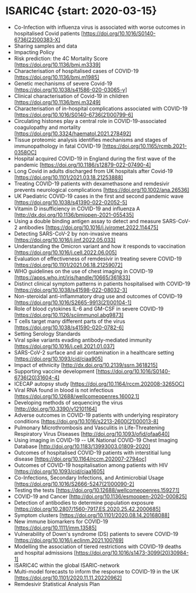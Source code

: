 # ISARIC4C {start: 2020-03-15}

- Co-Infection with influenza virus is associated with worse outcomes in hospitalised Covid patients [https://doi.org/10.1016/S0140-6736(22)00383-X]
- Sharing samples and data
- Impacting Policy
- Risk prediction: the 4C Mortality Score [https://doi.org/10.1136/bmj.m3339]
- Characterisation of hospitalised cases of COVID-19 [https://doi.org/10.1136/bmj.m1985]
- Genetic mechanisms of severe Covid-19 [https://doi.org/10.1038/s41586-020-03065-y]
- Clinical characterisation of Covid-19 in children [https://doi.org/10.1136/bmj.m3249]
- Characterisation of in-hospital complications associated with COVID-19 [https://doi.org/10.1016/S0140-6736(21)00799-6]
- Circulating histones play a central role in COVID-19-associated coagulopathy and mortality [https://doi.org/10.3324/haematol.2021.278492]
- Tissue proteomic analysis identifies mechanisms and stages of immunopathology in fatal COVID-19 [https://doi.org/10.1165/rcmb.2021-0358OC]
- Hospital acquired COVID-19 in England during the first wave of the pandemic [https://doi.org/10.1186/s12879-022-07490-4]
- Long Covid in adults discharged from UK hospitals after Covid-19 [https://doi.org/10.1101/2021.03.18.21253888]
- Treating COVID-19 patients with dexamethasone and remdesivir prevents neurological complications [https://doi.org/10.1002/ana.26536]
- UK Paediatric COVID-19 cases in the first and second pandemic wave [https://doi.org/10.1038/s41390-022-02052-5]
- Vitamin D insufficiency in COVID-19 and influenza A [http://dx.doi.org/10.1136/bmjopen-2021-055435]
- Using a double binding antigen assay to detect and measure SARS-CoV-2 antibodies [https://doi.org/10.1016/j.jviromet.2022.114475]
- Detecting SARS-CoV-2 by non-invasive means [https://doi.org/10.1016/j.jinf.2022.05.033]
- Understanding the Omicron variant and how it responds to vaccination [https://doi.org/10.1016/j.cell.2022.06.005]
- Evaluation of effectiveness of remdesivir in treating severe COVID-19 [https://doi.org/10.1101/2021.06.18.21259072]
- WHO guidelines on the use of chest imaging in COVID-19 [https://apps.who.int/iris/handle/10665/361833]
- Distinct clinical symptom patterns in patients hospitalised with COVID-19 [https://doi.org/10.1038/s41598-022-08032-3]
- Non-steroidal anti-inflammatory drug use and outcomes of COVID-19 [https://doi.org/10.1016/S2665-9913(21)00104-1]
- Role of blood cytokines IL-6 and GM-CSF in severe COVID-19 [https://doi.org/10.1126/sciimmunol.abg9873]
- T cells target many different parts of the virus [https://doi.org/10.1038/s41590-020-0782-6]
- Setting Serology Standards
- Viral spike variants evading antibody-mediated immunity [https://doi.org/10.1016/j.cell.2021.01.037]
- SARS-CoV-2 surface and air contamination in a healthcare setting [https://doi.org/10.1093/cid/ciaa905]
- Impact of ethnicity [http://dx.doi.org/10.2139/ssrn.3618215]
- Supporting vaccine development [https://doi.org/10.1016/S0140-6736(20)31604-4]
- ICECAP autopsy study [https://doi.org/10.1164/rccm.202008-3265OC]
- Viral RNA found in blood is not infectious [https://doi.org/10.12688/wellcomeopenres.16002.1]
- Developing methods of sequencing the virus [http://doi.org/10.3390/v12101164]
- Adverse outcomes in COVID-19 patients with underlying respiratory conditions [https://doi.org/10.1016/s2213-2600(21)00013-8]
- Pulmonary Microthrombosis and Vasculitis in Life-Threatening Respiratory Virus Diseases [http://doi.org/10.1093/ofid/ofaa640]
- Using imaging in COVID-19 -- UK National COVID-19 Chest Imaging Database [http://doi.org/10.1183/13993003.01809-2020]
- Outcomes of hospitalised COVID-19 patients with interstitial lung disease [https://doi.org/10.1164/rccm.202007-2794oc]
- Outcomes of COVID-19 hospitalisation among patients with HIV [https://doi.org/10.1093/cid/ciaa1605]
- Co-Infections, Secondary Infections, and Antimicrobial Usage [https://doi.org/10.1016/S2666-5247(21)00090-2]
- Testing the tests [https://doi.org/10.12688/wellcomeopenres.15927.1]
- COVID-19 and Cancer [http://doi.org/10.1136/esmoopen-2020-000825]
- Detection of antibodies to determine population exposure [https://doi.org/10.2807/1560-7917.ES.2020.25.42.2000685]
- Symptom clusters [https://doi.org/10.1101/2020.08.14.20168088]
- New immune biomarkers for COVID-19 [https://doi.org/10.1111/imm.13585]
- Vulnerability of Down's syndrome (DS) patients to severe COVID-19 [https://doi.org/10.1016/j.eclinm.2021.100769]
- Modelling the association of tiered restrictions with COVID-19 deaths and hospital admissions [https://doi.org/10.1016/s1473-3099(20)30984-1]
- ISARIC4C within the global ISARIC-network
- Multi-model forecasts to inform the response to COVID-19 in the UK [https://doi.org/10.1101/2020.11.11.20220962]
- Remdesivir Statistical Analysis Plan
